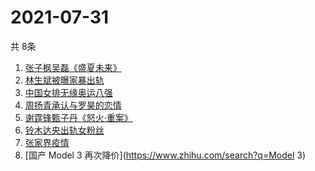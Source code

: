 # 2021-07-31
  共 8条

  <!-- BEGIN -->
  <!-- 最后更新时间:Sat Jul 31 2021 08:11:10 GMT+0000 (Coordinated Universal Time) -->
  1. [张子枫吴磊《盛夏未来》](https://www.zhihu.com/search?q=盛夏未来)
1. [林生斌被曝家暴出轨](https://www.zhihu.com/search?q=林生斌)
1. [中国女排无缘奥运八强](https://www.zhihu.com/search?q=中国女排)
1. [周扬青承认与罗昊的恋情](https://www.zhihu.com/search?q=周扬青)
1. [谢霆锋甄子丹《怒火·重案》](https://www.zhihu.com/search?q=怒火重案)
1. [铃木达央出轨女粉丝](https://www.zhihu.com/search?q=铃木达央)
1. [张家界疫情](https://www.zhihu.com/search?q=张家界)
1. [国产 Model 3 再次降价](https://www.zhihu.com/search?q=Model 3)
  <!-- END -->
  